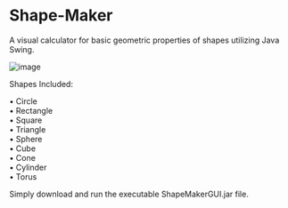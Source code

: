 # Shape-Maker
A visual calculator for basic geometric properties of shapes utilizing Java Swing.

![image](https://user-images.githubusercontent.com/78992098/124407226-5b3f7500-dd11-11eb-8789-4b0485358416.png)

Shapes Included:

• Circle  
• Rectangle  
• Square   
• Triangle  
• Sphere  
• Cube  
• Cone  
• Cylinder  
• Torus  

Simply download and run the executable ShapeMakerGUI.jar file. 
